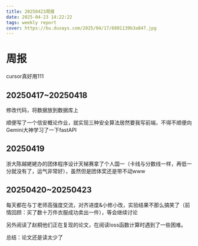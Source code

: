 ```yaml
---
title: 20250423周报
date: 2025-04-23 14:22:22
tags: weekly report
cover: https://bu.dusays.com/2025/04/17/6801139b3a847.jpg
---
```


# 周报
cursor真好用111


## 20250417~20250418
修改代码，将数据放到数据库上

顺便写了一个信安概论作业，就实现三种安全算法居然要我写前端，不得不顺便向Gemini大神学习了一下fastAPI


## 20250419
浙大陈越姥姥办的团体程序设计天梯赛拿了个人国一（卡线与分数线一样，再低一分就没有了，运气非常好），虽然但是团体奖还是带不动www

## 20250420~20250423
每天都在与丁老师高强度交流，对齐进度&小修小改，实验结果不那么搞笑了（前情回顾：买了数十万件衣服成功卖出一件），等会继续讨论

另外阅读了赵桐他们正在复现的论文，在阅读loss函数计算时遇到了一些困难。


总结：论文还是读太少了